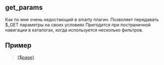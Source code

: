 get_params
---
Как по мне очень недостающий в smarty плагин.
Позволяет передавать $_GET параметры на своих условиях
Пригодится при постраничной навигации в каталогах, когда используется несколько фильтров.


Пример
---
> <a href="index.php?page={$page}{get_params prefix='&amp;' exclude='page'}">{$page}</a>
